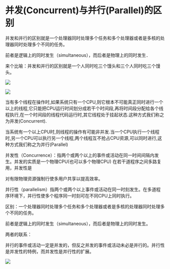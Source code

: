 

# 并发(Concurrent)与并行(Parallel)的区别

并发和并行的区别就是一个处理器同时处理多个任务和多个处理器或者是多核的处理器同时处理多个不同的任务。

前者是逻辑上的同时发生（simultaneous），而后者是物理上的同时发生．

来个比喻：并发和并行的区别就是一个人同时吃三个馒头和三个人同时吃三个馒头。

![](http://sylarimage.oss-cn-shenzhen.aliyuncs.com/2020-01-26-083531.jpg)

![](http://sylarimage.oss-cn-shenzhen.aliyuncs.com/2020-01-26-083632.jpg)

当有多个线程在操作时,如果系统只有一个CPU,则它根本不可能真正同时进行一个以上的线程,它只能把CPU运行时间划分成若干个时间段,再将时间段分配给各个线程执行,在一个时间段的线程代码运行时,其它线程处于挂起状态.这种方式我们称之为并发(Concurrent).

当系统有一个以上CPU时,则线程的操作有可能非并发.当一个CPU执行一个线程时,另一个CPU可以执行另一个线程,两个线程互不抢占CPU资源,可以同时进行,这种方式我们称之为并行(Parallel)



 并发性（Concurrence）：指两个或两个以上的事件或活动在同一时间间隔内发生。并发的实质是一个物理CPU(也可以多个物理CPU) 在若干道程序之间多路复用，并发性是

对有限物理资源强制行使多用户共享以提高效率。

   并行性（parallelism）指两个或两个以上事件或活动在同一时刻发生。在多道程序环境下，并行性使多个程序同一时刻可在不同CPU上同时执行。

   区别：一个处理器同时处理多个任务和多个处理器或者是多核的处理器同时处理多个不同的任务。

   前者是逻辑上的同时发生（simultaneous），而后者是物理上的同时发生。

   两者的联系：

​    并行的事件或活动一定是并发的，但反之并发的事件或活动未必是并行的。并行性是并发性的特例，而并发性是并行性的扩展。

![](http://sylarimage.oss-cn-shenzhen.aliyuncs.com/2020-01-26-083759.jpg)